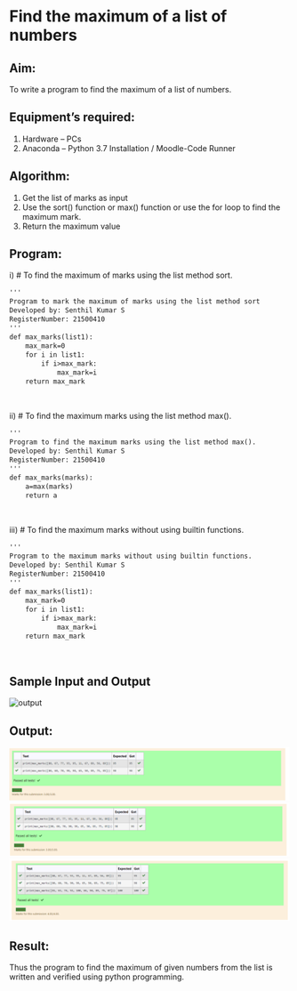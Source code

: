 # Find the maximum of a list of numbers
## Aim:
To write a program to find the maximum of a list of numbers.
## Equipment’s required:
1.	Hardware – PCs
2.	Anaconda – Python 3.7 Installation / Moodle-Code Runner
## Algorithm:
1.	Get the list of marks as input
2.	Use the sort() function or max() function or use the for loop to find the maximum mark.
3.	Return the maximum value
## Program:

i)	# To find the maximum of marks using the list method sort.
```
''' 
Program to mark the maximum of marks using the list method sort
Developed by: Senthil Kumar S
RegisterNumber: 21500410    
'''
def max_marks(list1):
    max_mark=0
    for i in list1:
        if i>max_mark:
            max_mark=i
    return max_mark



```

ii)	# To find the maximum marks using the list method max().
```
''' 
Program to find the maximum marks using the list method max().
Developed by: Senthil Kumar S
RegisterNumber: 21500410
'''
def max_marks(marks):
    a=max(marks)
    return a



```

iii) # To find the maximum marks without using builtin functions.
```
''' 
Program to the maximum marks without using builtin functions.
Developed by: Senthil Kumar S
RegisterNumber: 21500410
'''
def max_marks(list1):
    max_mark=0
    for i in list1:
        if i>max_mark:
            max_mark=i
    return max_mark



```
## Sample Input and Output
![output](./img/max_marks1.jpg) 

## Output:
![](img\sort.PNG)
![](img\max.PNG)
![](img\functions.PNG)

## Result:
Thus the program to find the maximum of given numbers from the list is written and verified using python programming.
